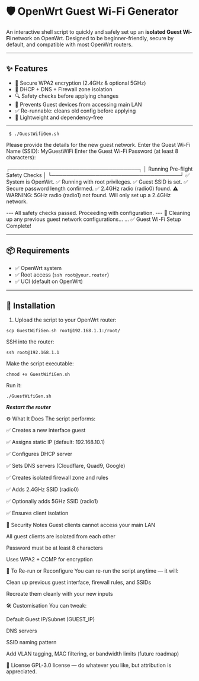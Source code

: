 
# 🛡️ OpenWrt Guest Wi-Fi Generator

An interactive shell script to quickly and safely set up an **isolated Guest Wi-Fi** network on OpenWrt. Designed to be beginner-friendly, secure by default, and compatible with most OpenWrt routers.

---

## ✨ Features

- 🔐 Secure WPA2 encryption (2.4GHz & optional 5GHz)
- 🔁 DHCP + DNS + Firewall zone isolation
- 🔍 Safety checks before applying changes
- 🚫 Prevents Guest devices from accessing main LAN
- ✅ Re-runnable: cleans old config before applying
- 🧹 Lightweight and dependency-free

---

``` $ ./GuestWifiGen.sh```

Please provide the details for the new guest network.
Enter the Guest Wi-Fi Name (SSID): MyGuestWiFi
Enter the Guest Wi-Fi Password (at least 8 characters):

┌───────────────────────────────────┐
│ Running Pre-flight Safety Checks │
└───────────────────────────────────┘
✅ System is OpenWrt.
✅ Running with root privileges.
✅ Guest SSID is set.
✅ Secure password length confirmed.
✅ 2.4GHz radio (radio0) found.
⚠️ WARNING: 5GHz radio (radio1) not found. Will only set up a 2.4GHz network.

--- All safety checks passed. Proceeding with configuration. ---
🧹 Cleaning up any previous guest network configurations...
...
✅ Guest Wi-Fi Setup Complete!

---

## 📦 Requirements

- ✅ OpenWrt system
- ✅ Root access (`ssh root@your.router`)
- ✅ UCI (default on OpenWrt)

---

## 🚀 Installation

1. Upload the script to your OpenWrt router:

```scp GuestWifiGen.sh root@192.168.1.1:/root/```
   
SSH into the router:

```ssh root@192.168.1.1```

Make the script executable:

```chmod +x GuestWifiGen.sh```

Run it:

```./GuestWifiGen.sh```

***Restart the router***


⚙️ What It Does
The script performs:

✅ Creates a new interface guest

✅ Assigns static IP (default: 192.168.10.1)

✅ Configures DHCP server

✅ Sets DNS servers (Cloudflare, Quad9, Google)

✅ Creates isolated firewall zone and rules

✅ Adds 2.4GHz SSID (radio0)

✅ Optionally adds 5GHz SSID (radio1)

✅ Ensures client isolation

🔐 Security Notes
Guest clients cannot access your main LAN

All guest clients are isolated from each other

Password must be at least 8 characters

Uses WPA2 + CCMP for encryption

🧼 To Re-run or Reconfigure
You can re-run the script anytime — it will:

Clean up previous guest interface, firewall rules, and SSIDs

Recreate them cleanly with your new inputs

🛠️ Customisation
You can tweak:

Default Guest IP/Subnet (GUEST_IP)

DNS servers

SSID naming pattern

Add VLAN tagging, MAC filtering, or bandwidth limits (future roadmap)

📜 License
GPL-3.0 license — do whatever you like, but attribution is appreciated.


